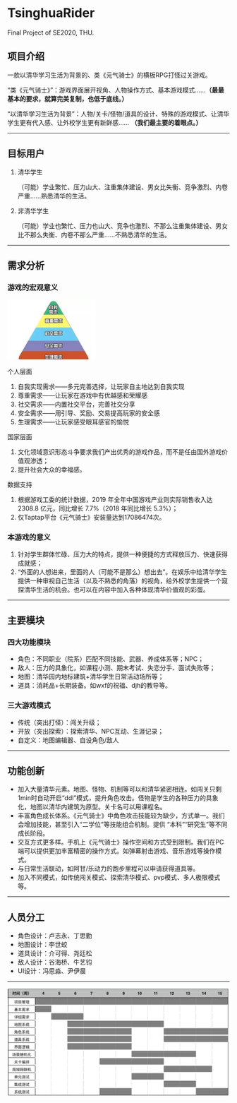 # TsinghuaRider

Final Project of SE2020, THU.

## 项目介绍

一款以清华学习生活为背景的、类《元气骑士》的横板RPG打怪过关游戏。

“类《元气骑士》”：游戏界面展开视角、人物操作方式、基本游戏模式……**（最最基本的要求，就算完美复制，也低于底线。）**

“以清华学习生活为背景”：人物/关卡/怪物/道具的设计、特殊的游戏模式、让清华学生更有代入感、让外校学生更有新鲜感……
**（我们最主要的着眼点。）**

---

## 目标用户

1. 清华学生

    （可能）学业繁忙、压力山大、注重集体建设、男女比失衡、竞争激烈、内卷严重……熟悉清华的生活。

2. 非清华学生

    （可能）学业也繁忙、压力也山大、竞争也激烈、不那么注重集体建设、男女比不那么失衡、内卷不那么严重……不熟悉清华的生活。

---

## 需求分析

### 游戏的宏观意义

![马斯洛需求结构](/文档/Demand.jpg)

个人层面

1. 自我实现需求——多元完善选择，让玩家自主地达到自我实现
2. 尊重需求——让玩家在游戏中有优越感和荣耀感
3. 社交需求——内置社交平台，完善社交分享
4. 安全需求——用引导、奖励、交易提高玩家的安全感
5. 生理需求——让玩家感受眼耳感官的愉悦

国家层面

1. 文化领域意识形态斗争要求我们产出优秀的游戏作品，而不是任由国外游戏价值观渗透；
2. 提升社会大众的幸福感。

数据支持

1. 根据游戏工委的统计数据，2019 年全年中国游戏产业则实际销售收入达 2308.8 亿元，同比增长 7.7%（2018 年同比增长 5.3%）；
2. 仅Taptap平台《元气骑士》安装量达到17086474次。

### 本游戏的意义

1. 针对学生群体忙碌、压力大的特点，提供一种便捷的方式释放压力、快速获得成就感；
2. “外面的人想进来，里面的人（可能不是那么）想出去”。在娱乐中给清华学生提供一种审视自己生活（以及不熟悉的角落）的视角，给外校学生提供一个窥探清华生活的机会。也可以在内容中加入各种体现清华价值观的彩蛋。

---

## 主要模块

### 四大功能模块

- 角色：不同职业（院系）匹配不同技能、武器、养成体系等；NPC；
- 敌人：压力的具象化，如课程小测、期末考试、失恋分手、面试失败等；
- 地图：清华园内地标建筑+清华学生日常活动场所等；
- 道具：消耗品+长期装备。如wxf的祝福、djh的教导等。

### 三大游戏模式

- 传统（突出打怪）：闯关升级；
- 开放（突出探索）：探索清华、NPC互动、生涯记录；
- 自定义：地图编辑器、自设角色/敌人

---

## 功能创新

- 加入大量清华元素。地图、怪物、机制等可以和清华紧密相连。如闯关只剩1min时自动开启“ddl”模式，提升角色攻击。怪物是学生的各种压力的具象化，地图以清华内建筑为原型。关卡名可以用课程名。
- 丰富角色成长体系。《元气骑士》中角色攻击技能较为缺少，方式单一。我们会增加技能，甚至引入“二学位”等技能组合机制。提供 “本科”“研究生”等不同成长阶段。
- 交互方式更多样。手机上《元气骑士》操作空间和方式受到限制。我们在PC端可以提供更加丰富精密的操作方式。如弹幕射击游戏、音乐游戏等操作模式。
- 与日常生活联动，如阿甘/乐动力的跑步里程可以申请获得道具等。
- 加入不同模式，如传统闯关模式、探索清华模式、pvp模式、多人极限模式等。

---

## 人员分工

- 角色设计：卢志永、丁思勤
- 地图设计：李世蛟
- 道具设计：介可得、尧廷松
- 敌人设计：谷海桥、牛艺钧
- UI设计：冯思淼、尹伊晨

---

![开发进度安排](\文档\GanttChart.png)






